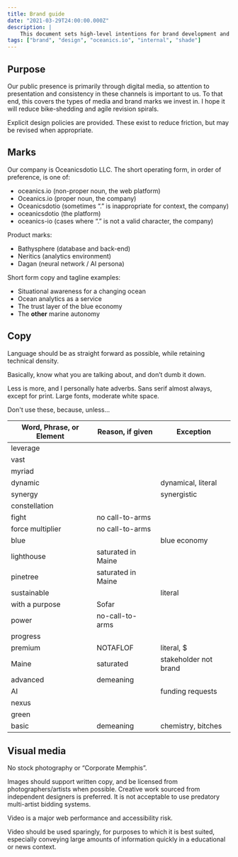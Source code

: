 ```yaml
---
title: Brand guide
date: "2021-03-29T24:00:00.000Z"
description: |
    This document sets high-level intentions for brand development and differentiation. Craft is a differentiator.
tags: ["brand", "design", "oceanics.io", "internal", "shade"]
---
```

## Purpose 

Our public presence is primarily through digital media, so attention to presentation and consistency in these channels is important to us. To that end, this covers the types of media and brand marks we invest in. I hope it will reduce bike-shedding and agile revision spirals. 

Explicit design policies are provided. These exist to reduce friction, but may be revised when appropriate.

## Marks

Our company is Oceanicsdotio LLC. The short operating form, in order of preference, is one of:

- oceanics.io (non-proper noun, the web platform)
- Oceanics.io (proper noun, the company)
- Oceanicsdotio (sometimes “.” is inappropriate for context, the company)
- oceanicsdotio (the platform)
- oceanics-io (cases where “.” is not a valid character, the company)

Product marks:

- Bathysphere (database and back-end)
- Neritics (analytics environment)
- Dagan (neural network / AI persona)

Short form copy and tagline examples:

- Situational awareness for a changing ocean
- Ocean analytics as a service
- The trust layer of the blue economy
- The **other** marine autonomy

## Copy

Language should be as straight forward as possible, while retaining technical density. 

Basically, know what you are talking about, and don’t dumb it down.

Less is more, and I personally hate adverbs. Sans serif almost always, except for print. Large fonts, moderate white space.

Don't use these, because, unless...

| **Word, Phrase, or Element** | **Reason, if given** | **Exception**         |
| ---------------------------- | -------------------- | --------------------- |
| leverage                     |                      |                       |
| vast                         |                      |                       |
| myriad                       |                      |                       |
| dynamic                      |                      | dynamical, literal    |
| synergy                      |                      | synergistic           |
| constellation                |                      |                       |
| fight                        | no call-to-arms      |                       |
| force multiplier             | no call-to-arms      |                       |
| blue                         |                      | blue economy          |
| lighthouse                   | saturated in Maine   |                       |
| pinetree                     | saturated in Maine   |                       |
| sustainable                  |                      | literal               |
| with a purpose               | Sofar                |                       |
| power                        | no-call-to-arms      |                       |
| progress                     |                      |                       |
| premium                      | NOTAFLOF             | literal, $            |
| Maine                        | saturated            | stakeholder not brand |
| advanced                     | demeaning            |                       |
| AI                           |                      | funding requests      |
| nexus                        |                      |                       |
| green                        |                      |                       |
| basic                        | demeaning            | chemistry, bitches    |

## Visual media

No stock photography or “Corporate Memphis”.

Images should support written copy, and be licensed from photographers/artists when possible. Creative work sourced from independent designers is preferred. It is not acceptable to use predatory multi-artist bidding systems. 

Video is a major web performance and accessibility risk. 

Video should be used sparingly, for purposes to which it is best suited, especially conveying large amounts of information quickly in a educational or news context. 